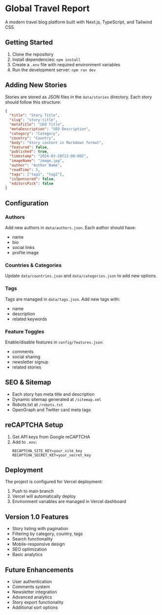 # Global Travel Report

A modern travel blog platform built with Next.js, TypeScript, and Tailwind CSS.

## Getting Started

1. Clone the repository
2. Install dependencies: `npm install`
3. Create a `.env` file with required environment variables
4. Run the development server: `npm run dev`

## Adding New Stories

Stories are stored as JSON files in the `data/stories` directory. Each story should follow this structure:

```json
{
  "title": "Story Title",
  "slug": "story-title",
  "metaTitle": "SEO Title",
  "metaDescription": "SEO Description",
  "category": "Category",
  "country": "Country",
  "body": "Story content in Markdown format",
  "featured": false,
  "published": true,
  "timestamp": "2024-03-20T12:00:00Z",
  "imageName": "image.jpg",
  "author": "Author Name",
  "readTime": 5,
  "tags": ["tag1", "tag2"],
  "isSponsored": false,
  "editorsPick": false
}
```

## Configuration

### Authors
Add new authors in `data/authors.json`. Each author should have:
- name
- bio
- social links
- profile image

### Countries & Categories
Update `data/countries.json` and `data/categories.json` to add new options.

### Tags
Tags are managed in `data/tags.json`. Add new tags with:
- name
- description
- related keywords

### Feature Toggles
Enable/disable features in `config/features.json`:
- comments
- social sharing
- newsletter signup
- related stories

## SEO & Sitemap

- Each story has meta title and description
- Dynamic sitemap generated at `/sitemap.xml`
- Robots.txt at `/robots.txt`
- OpenGraph and Twitter card meta tags

## reCAPTCHA Setup

1. Get API keys from Google reCAPTCHA
2. Add to `.env`:
   ```
   RECAPTCHA_SITE_KEY=your_site_key
   RECAPTCHA_SECRET_KEY=your_secret_key
   ```

## Deployment

The project is configured for Vercel deployment:

1. Push to main branch
2. Vercel will automatically deploy
3. Environment variables are managed in Vercel dashboard

## Version 1.0 Features

- Story listing with pagination
- Filtering by category, country, tags
- Search functionality
- Mobile-responsive design
- SEO optimization
- Basic analytics

## Future Enhancements

- User authentication
- Comments system
- Newsletter integration
- Advanced analytics
- Story export functionality
- Additional sort options 